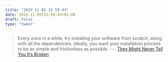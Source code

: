 ```yaml
---
title: "2019 11 05 15 59 43"
date: 2019-11-05T15:59:43+01:00
draft: false
type: "tweet"
---
```

> Every once in a while, try installing your software from scratch, along with all the dependencies. Ideally, you want your installation process to be as simple and frictionless as possible. --- [They Might Never Tell You It’s Broken](https://pointersgonewild.com/2019/11/02/they-might-never-tell-you-its-broken/)
